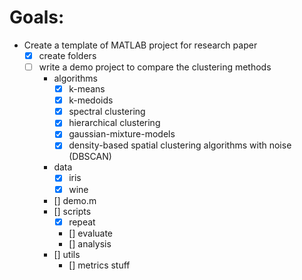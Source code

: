 # Goals:
- Create a template of MATLAB project for research paper
    - [x] create folders
    - [ ] write a demo project to compare the clustering methods
        - algorithms
            - [x] k-means 
            - [x] k-medoids
            - [x] spectral clustering
            - [x] hierarchical clustering
            - [x] gaussian-mixture-models
            - [x] density-based spatial clustering algorithms with noise (DBSCAN)
        - data
            - [x] iris
            - [x] wine
        - [] demo.m
        - [] scripts
            - [x] repeat
            - [] evaluate
            - [] analysis
        - [] utils
            - [] metrics stuff
        


            
            

